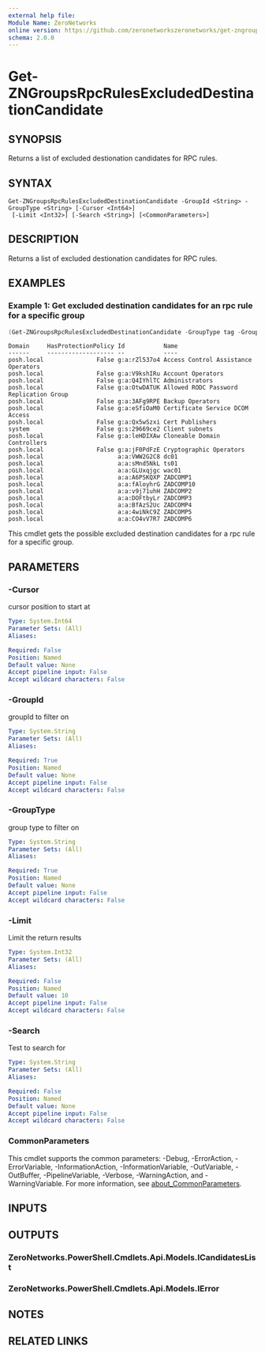 ```yaml
---
external help file:
Module Name: ZeroNetworks
online version: https://github.com/zeronetworkszeronetworks/get-zngroupsrpcrulesexcludeddestinationcandidate
schema: 2.0.0
---
```


# Get-ZNGroupsRpcRulesExcludedDestinationCandidate

## SYNOPSIS
Returns a list of excluded destionation candidates for RPC rules.

## SYNTAX

```
Get-ZNGroupsRpcRulesExcludedDestinationCandidate -GroupId <String> -GroupType <String> [-Cursor <Int64>]
 [-Limit <Int32>] [-Search <String>] [<CommonParameters>]
```

## DESCRIPTION
Returns a list of excluded destionation candidates for RPC rules.

## EXAMPLES

### Example 1: Get excluded destination candidates for an rpc rule for a specific group
```powershell
(Get-ZNGroupsRpcRulesExcludedDestinationCandidate -GroupType tag -GroupId 'g:t:01669ce2').Items
```

```output
Domain     HasProtectionPolicy Id           Name
------     ------------------- --           ----
posh.local               False g:a:rZl537o4 Access Control Assistance Operators
posh.local               False g:a:V9kshIRu Account Operators
posh.local               False g:a:Q4IYhlTC Administrators
posh.local               False g:a:OtwDATUK Allowed RODC Password Replication Group
posh.local               False g:a:3AFg9RPE Backup Operators
posh.local               False g:a:eSfiOaM0 Certificate Service DCOM Access
posh.local               False g:a:Qx5wSzxi Cert Publishers
system                   False g:s:29669ce2 Client subnets
posh.local               False g:a:leHDIXAw Cloneable Domain Controllers
posh.local               False g:a:jF0PdFzE Cryptographic Operators
posh.local                     a:a:VWW2G2C8 dc01
posh.local                     a:a:sMnd5NkL ts01
posh.local                     a:a:GLUxqjgc wac01
posh.local                     a:a:A6PSKQXP ZADCOMP1
posh.local                     a:a:fAloyhrG ZADCOMP10
posh.local                     a:a:v9j71uhH ZADCOMP2
posh.local                     a:a:DOFtbyLr ZADCOMP3
posh.local                     a:a:BfAzS2Uc ZADCOMP4
posh.local                     a:a:4wiNkC9Z ZADCOMP5
posh.local                     a:a:CO4vV7R7 ZADCOMP6
```

This cmdlet gets the possible excluded destination candidates for a rpc rule for a specific group.

## PARAMETERS

### -Cursor
cursor position to start at

```yaml
Type: System.Int64
Parameter Sets: (All)
Aliases:

Required: False
Position: Named
Default value: None
Accept pipeline input: False
Accept wildcard characters: False
```

### -GroupId
groupId to filter on

```yaml
Type: System.String
Parameter Sets: (All)
Aliases:

Required: True
Position: Named
Default value: None
Accept pipeline input: False
Accept wildcard characters: False
```

### -GroupType
group type to filter on

```yaml
Type: System.String
Parameter Sets: (All)
Aliases:

Required: True
Position: Named
Default value: None
Accept pipeline input: False
Accept wildcard characters: False
```

### -Limit
Limit the return results

```yaml
Type: System.Int32
Parameter Sets: (All)
Aliases:

Required: False
Position: Named
Default value: 10
Accept pipeline input: False
Accept wildcard characters: False
```

### -Search
Test to search for

```yaml
Type: System.String
Parameter Sets: (All)
Aliases:

Required: False
Position: Named
Default value: None
Accept pipeline input: False
Accept wildcard characters: False
```

### CommonParameters
This cmdlet supports the common parameters: -Debug, -ErrorAction, -ErrorVariable, -InformationAction, -InformationVariable, -OutVariable, -OutBuffer, -PipelineVariable, -Verbose, -WarningAction, and -WarningVariable. For more information, see [about_CommonParameters](http://go.microsoft.com/fwlink/?LinkID=113216).

## INPUTS

## OUTPUTS

### ZeroNetworks.PowerShell.Cmdlets.Api.Models.ICandidatesList

### ZeroNetworks.PowerShell.Cmdlets.Api.Models.IError

## NOTES

## RELATED LINKS

